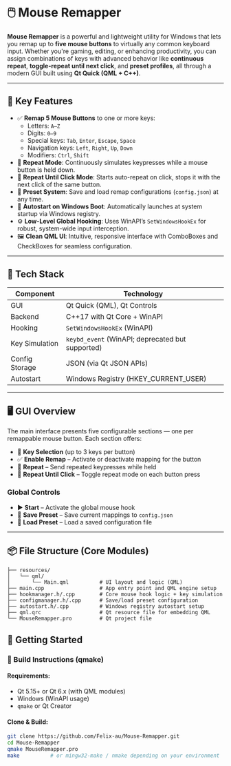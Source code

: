 # 🖱️ Mouse Remapper

**Mouse Remapper** is a powerful and lightweight utility for Windows that lets you remap up to **five mouse buttons** to virtually any common keyboard input. Whether you're gaming, editing, or enhancing productivity, you can assign combinations of keys with advanced behavior like **continuous repeat**, **toggle-repeat until next click**, and **preset profiles**, all through a modern GUI built using **Qt Quick (QML + C++)**.

---

## 🎯 Key Features

- ✅ **Remap 5 Mouse Buttons** to one or more keys:
  - Letters: `A–Z`
  - Digits: `0–9`
  - Special keys: `Tab`, `Enter`, `Escape`, `Space`
  - Navigation keys: `Left`, `Right`, `Up`, `Down`
  - Modifiers: `Ctrl`, `Shift`
- 🔁 **Repeat Mode**: Continuously simulates keypresses while a mouse button is held down.
- 🔄 **Repeat Until Click Mode**: Starts auto-repeat on click, stops it with the next click of the same button.
- 💾 **Preset System**: Save and load remap configurations (`config.json`) at any time.
- 🚀 **Autostart on Windows Boot**: Automatically launches at system startup via Windows registry.
- ⚙️ **Low-Level Global Hooking**: Uses WinAPI’s `SetWindowsHookEx` for robust, system-wide input interception.
- 🖼️ **Clean QML UI**: Intuitive, responsive interface with ComboBoxes and CheckBoxes for seamless configuration.

---

## 🧰 Tech Stack

| Component       | Technology                    |
|----------------|-------------------------------|
| GUI             | Qt Quick (QML), Qt Controls   |
| Backend         | C++17 with Qt Core + WinAPI   |
| Hooking         | `SetWindowsHookEx` (WinAPI)   |
| Key Simulation  | `keybd_event` (WinAPI; deprecated but supported) |
| Config Storage  | JSON (via Qt JSON APIs)       |
| Autostart       | Windows Registry (HKEY_CURRENT_USER) |

---

## 🖥️ GUI Overview

The main interface presents five configurable sections — one per remappable mouse button. Each section offers:

- 🎯 **Key Selection** (up to 3 keys per button)
- ✅ **Enable Remap** – Activate or deactivate mapping for the button
- 🔁 **Repeat** – Send repeated keypresses while held
- 🔄 **Repeat Until Click** – Toggle repeat mode on each button press

### Global Controls

- ▶️ **Start** – Activate the global mouse hook
- 💾 **Save Preset** – Save current mappings to `config.json`
- 📂 **Load Preset** – Load a saved configuration file

---

## 📦 File Structure (Core Modules)

```plaintext
├── resources/
│   └── qml/
│       └── Main.qml          # UI layout and logic (QML)
├── main.cpp                  # App entry point and QML engine setup
├── hookmanager.h/.cpp        # Core mouse hook logic + key simulation
├── configmanager.h/.cpp      # Save/load preset configuration
├── autostart.h/.cpp          # Windows registry autostart setup
├── qml.qrc                   # Qt resource file for embedding QML
└── MouseRemapper.pro         # Qt project file

```

## 🏁 Getting Started

### 🔨 Build Instructions (qmake)

#### Requirements:
- Qt 5.15+ or Qt 6.x (with QML modules)
- Windows (WinAPI usage)
- `qmake` or Qt Creator

#### Clone & Build:
```bash
git clone https://github.com/Felix-au/Mouse-Remapper.git
cd Mouse-Remapper
qmake MouseRemapper.pro
make          # or mingw32-make / nmake depending on your environment
```